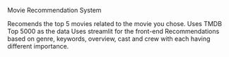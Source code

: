 Movie Recommendation System

Recomends the top 5 movies related to the movie you chose.
Uses TMDB Top 5000 as the data
Uses streamlit for the front-end
Recommendations based on genre, keywords, overview, cast and crew with each having different importance.
